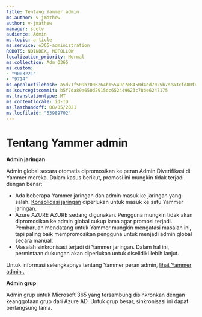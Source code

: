 ```yaml
---
title: Tentang Yammer admin
ms.author: v-jmathew
author: v-jmathew
manager: scotv
audience: Admin
ms.topic: article
ms.service: o365-administration
ROBOTS: NOINDEX, NOFOLLOW
localization_priority: Normal
ms.collection: Adm_O365
ms.custom:
- "9003221"
- "9714"
ms.openlocfilehash: a5d71f509b7006264b15549c7e8450d4ed7025b7dea3cfd80fe6f0fdf50b0b9c
ms.sourcegitcommit: b5f7da89a650d2915dc652449623c78be6247175
ms.translationtype: MT
ms.contentlocale: id-ID
ms.lasthandoff: 08/05/2021
ms.locfileid: "53989702"
---
```

# <a name="about-yammer-admins"></a>Tentang Yammer admin

**Admin jaringan**

Admin global secara otomatis dipromosikan ke peran Admin Diverifikasi di Yammer mereka. Dalam kasus berikut, promosi ini mungkin tidak terjadi dengan benar:

- Ada beberapa Yammer jaringan dan admin masuk ke jaringan yang salah. [Konsolidasi jaringan](https://docs.microsoft.com/yammer/configure-your-yammer-network/consolidate-multiple-yammer-networks) diperlukan untuk masuk ke satu Yammer jaringan.
- Azure AZURE AZURE sedang digunakan. Pengguna mungkin tidak akan dipromosikan ke admin global cukup lama agar promosi terjadi. Pembaruan mendatang untuk Yammer mungkin mengatasi masalah ini, tapi paling baik mempromosikan pengguna untuk menjadi admin global secara manual.
- Masalah sinkronisasi terjadi di Yammer jaringan. Dalam hal ini, permintaan dukungan akan diperlukan untuk diselidiki lebih lanjut.

Untuk informasi selengkapnya tentang Yammer peran admin, [lihat Yammer admin .](https://docs.microsoft.com/yammer/manage-yammer-users/manage-yammer-admins)

**Admin grup**

Admin grup untuk Microsoft 365 yang tersambung disinkronkan dengan keanggotaan grup dari Azure AD. Untuk grup besar, sinkronisasi ini dapat berlangsung lama.
